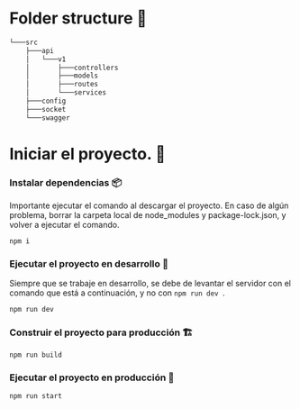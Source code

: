 # Folder structure 📁

```md
└───src
    ├───api
    │   └───v1
    │       ├───controllers
    │       ├───models
    │       ├───routes
    │       └───services
    ├───config
    ├───socket
    └───swagger
```

# Iniciar el proyecto. 🚀

### Instalar dependencias 📦

Importante ejecutar el comando al descargar el proyecto. En caso de algún problema, borrar la carpeta local de node_modules y package-lock.json, y volver a ejecutar el comando.

```console
npm i
```

### Ejecutar el proyecto en desarrollo 🚀

Siempre que se trabaje en desarrollo, se debe de levantar el servidor con el comando que está a continuación, y no con `npm run dev `.

```console
npm run dev
```

### Construir el proyecto para producción 🏗️

```console
npm run build
```

### Ejecutar el proyecto en producción 🚀

```console
npm run start
```
